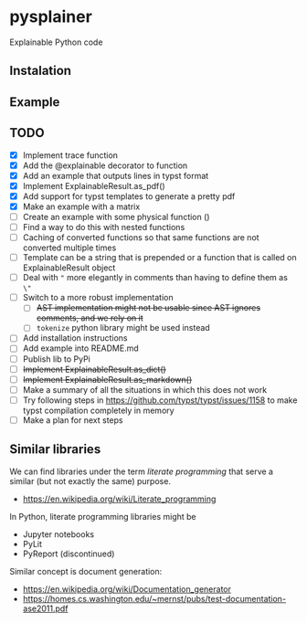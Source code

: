 # pysplainer
Explainable Python code

## Instalation

## Example

## TODO

- [x] Implement trace function
- [x] Add the @explainable decorator to function
- [x] Add an example that outputs lines in typst format
- [x] Implement ExplainableResult.as_pdf()
- [x] Add support for typst templates to generate a pretty pdf
- [x] Make an example with a matrix
- [ ] Create an example with some physical function ()
- [ ] Find a way to do this with nested functions
- [ ] Caching of converted functions so that same functions are not converted multiple times
- [ ] Template can be a string that is prepended or a function that is called on ExplainableResult object
- [ ] Deal with `"` more elegantly in comments than having to define them as `\"`
- [ ] Switch to a more robust implementation
  - [ ] ~~AST implementation might not be usable since AST ignores comments, and we rely on it~~
  - [ ] `tokenize` python library might be used instead
- [ ] Add installation instructions
- [ ] Add example into README.md
- [ ] Publish lib to PyPi
- [ ] ~~Implement ExplainableResult.as_dict()~~
- [ ] ~~Implement ExplainableResult.as_markdown()~~
- [ ] Make a summary of all the situations in which this does not work
- [ ] Try following steps in https://github.com/typst/typst/issues/1158 to make typst compilation completely in memory
- [ ] Make a plan for next steps
 
## Similar libraries

We can find libraries under the term _literate programming_ that serve a similar (but not exactly the same) purpose. 

- https://en.wikipedia.org/wiki/Literate_programming

In Python, literate programming libraries might be

- Jupyter notebooks
- PyLit
- PyReport (discontinued)

Similar concept is document generation:
- https://en.wikipedia.org/wiki/Documentation_generator
- https://homes.cs.washington.edu/~mernst/pubs/test-documentation-ase2011.pdf